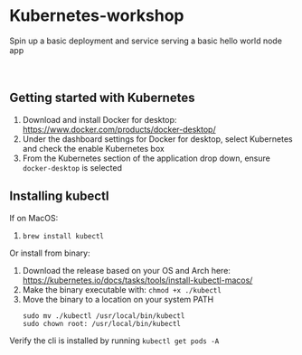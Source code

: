 # Kubernetes-workshop
Spin up a basic deployment and service serving a basic hello world node app
<br/>
<br/>
<br/>

## Getting started with Kubernetes
1. Download and install Docker for desktop: https://www.docker.com/products/docker-desktop/
2. Under the dashboard settings for Docker for desktop, select Kubernetes and check the enable Kubernetes box
3. From the Kubernetes section of the application drop down, ensure `docker-desktop` is selected

## Installing kubectl
If on MacOS:
1. `brew install kubectl`

Or install from binary:
1. Download the release based on your OS and Arch here: https://kubernetes.io/docs/tasks/tools/install-kubectl-macos/
2. Make the binary executable with: `chmod +x ./kubectl`
3. Move the binary to a location on your system PATH
   ```
   sudo mv ./kubectl /usr/local/bin/kubectl
   sudo chown root: /usr/local/bin/kubectl
   ```
Verify the cli is installed by running `kubectl get pods -A` 

